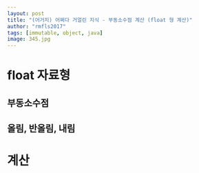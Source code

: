 ```yaml
---
layout: post
title: "(어거지) 어쩌다 거얼린 지식 - 부동소수점 계산 (float 형 계산)"
author: "rmfls2017"
tags: [immutable, object, java]
image: 345.jpg
---
```


# float 자료형

## 부동소수점

## 올림, 반올림, 내림

# 계산

